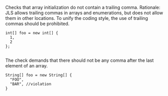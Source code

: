 Checks that array initialization do not contain a trailing comma.
Rationale: JLS allows trailing commas in arrays and enumerations, but
does not allow them in other locations. To unify the coding style, the
use of trailing commas should be prohibited.

``` 
int[] foo = new int[] {
  1,
  2
};
        
```

The check demands that there should not be any comma after the last
element of an array.

``` 
String[] foo = new String[] {
  "FOO",
  "BAR", //violation
}
        
```
